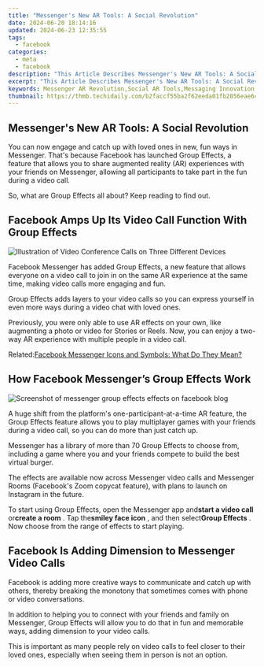 ```yaml
---
title: "Messenger's New AR Tools: A Social Revolution"
date: 2024-06-20 18:14:16
updated: 2024-06-23 12:35:55
tags:
  - facebook
categories:
  - meta
  - facebook
description: "This Article Describes Messenger's New AR Tools: A Social Revolution"
excerpt: "This Article Describes Messenger's New AR Tools: A Social Revolution"
keywords: Messenger AR Revolution,Social AR Tools,Messaging Innovation,AR Technology Update,AR in Chat Apps,Augmented Socializing,New AR Social Platform
thumbnail: https://thmb.techidaily.com/b2faccf55ba2f62eeda01fb2856eae6cf952310d841c8d8317d40b9a309e6901.jpg
---
```


## Messenger's New AR Tools: A Social Revolution

 You can now engage and catch up with loved ones in new, fun ways in Messenger. That's because Facebook has launched Group Effects, a feature that allows you to share augmented reality (AR) experiences with your friends on Messenger, allowing all participants to take part in the fun during a video call.

So, what are Group Effects all about? Keep reading to find out.

## Facebook Amps Up Its Video Call Function With Group Effects

![Illustration of Video Conference Calls on Three Different Devices](https://static1.makeuseofimages.com/wordpress/wp-content/uploads/2021/10/video-conference-call-illustration.jpg)

 Facebook Messenger has added Group Effects, a new feature that allows everyone on a video call to join in on the same AR experience at the same time, making video calls more engaging and fun.

 Group Effects adds layers to your video calls so you can express yourself in even more ways during a video chat with loved ones.

 Previously, you were only able to use AR effects on your own, like augmenting a photo or video for Stories or Reels. Now, you can enjoy a two-way AR experience with multiple people in a video call.

 Related:[Facebook Messenger Icons and Symbols: What Do They Mean?](https://www.makeuseof.com/tag/what-do-the-different-facebook-messenger-circles-mean-and-more/)

## How Facebook Messenger’s Group Effects Work

![Screenshot of messenger group effects effects on facebook blog](https://static1.makeuseofimages.com/wordpress/wp-content/uploads/2021/10/Screenshot-of-messenger-AR-effects.jpg)

 A huge shift from the platform's one-participant-at-a-time AR feature, the Group Effects feature allows you to play multiplayer games with your friends during a video call, so you can do more than just catch up.

 Messenger has a library of more than 70 Group Effects to choose from, including a game where you and your friends compete to build the best virtual burger.

 The effects are available now across Messenger video calls and Messenger Rooms (Facebook's Zoom copycat feature), with plans to launch on Instagram in the future.

 To start using Group Effects, open the Messenger app and**start a video call** or**create a room** . Tap the**smiley face icon** , and then select**Group Effects** . Now choose from the range of effects to start playing.

## Facebook Is Adding Dimension to Messenger Video Calls

 Facebook is adding more creative ways to communicate and catch up with others, thereby breaking the monotony that sometimes comes with phone or video conversations.

 In addition to helping you to connect with your friends and family on Messenger, Group Effects will allow you to do that in fun and memorable ways, adding dimension to your video calls.

 This is important as many people rely on video calls to feel closer to their loved ones, especially when seeing them in person is not an option.


<ins class="adsbygoogle"
     style="display:block"
     data-ad-format="autorelaxed"
     data-ad-client="ca-pub-7571918770474297"
     data-ad-slot="1223367746"></ins>



<ins class="adsbygoogle"
     style="display:block"
     data-ad-client="ca-pub-7571918770474297"
     data-ad-slot="8358498916"
     data-ad-format="auto"
     data-full-width-responsive="true"></ins>

